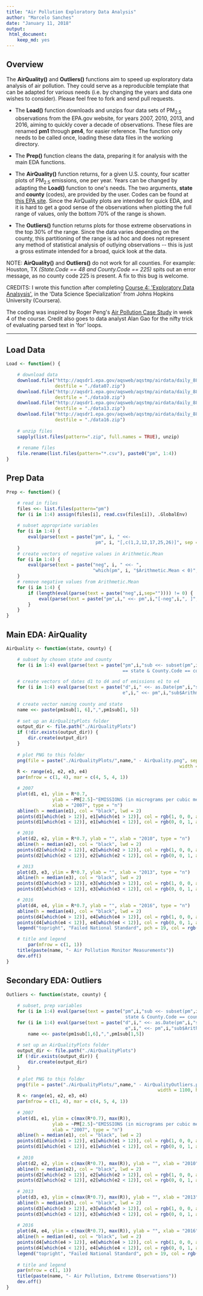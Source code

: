 ```yaml
---
title: "Air Pollution Exploratory Data Analysis"
author: "Marcelo Sanches"
date: "January 11, 2018"
output: 
 html_document: 
    keep_md: yes
---
```


## Overview

The **AirQuality()** and **Outliers()** functions aim to speed up exploratory data analysis of air pollution. They could serve as a reproducible template that can be adapted for various needs (i.e. by changing the years and data one wishes to consider). Please feel free to fork and send pull requests.

- The **Load()** function downloads and unzips four data sets of PM<sub>2.5</sub> observations from the EPA.gov website, for years 2007, 2010, 2013, and 2016, aiming to quickly cover a decade of observations. These files are renamed **pm1** through **pm4**, for easier reference. The function only needs to be called once, loading these data files in the working directory.

- The **Prep()** function cleans the data, preparing it for analysis with the main EDA functions.

- The **AirQuality()** function returns, for a given U.S. county, four scatter plots of PM<sub>2.5</sub> emissions, one per year. Years can be changed by adapting the **Load()** function to one's needs. The two arguments, **state** and **county** (codes), are provided by the user. Codes can be found at [this EPA site](https://aqs.epa.gov/aqsweb/documents/codetables/states_and_counties.html). Since the AirQuality plots are intended for quick EDA, and it is hard to get a good sense of the observations when plotting the full range of values, only the bottom 70% of the range is shown. 

- The **Outliers()** function returns plots for those extreme observations in the top 30% of the range. Since the data varies depending on the county, this partitioning of the range is ad hoc and does not represent any method of statistical analysis of outlying observations -- this is just a gross estimate intended for a broad, quick look at the data.


NOTE: **AirQuality()** and **Outliers()** do not work for all counties. For example: Houston, TX *(State.Code == 48 and County.Code == 225)* spits out an error message, as no county code 225 is present. A fix to this bug is welcome.

CREDITS: I wrote this function after completing [Course 4: 'Exploratory Data Analsysis'](https://www.coursera.org/learn/exploratory-data-analysis), in the 'Data Science Specialization' from Johns Hopkins University (Coursera).

The coding was inspired by Roger Peng's [Air Pollution Case Study](https://github.com/DataScienceSpecialization/courses/tree/master/04_ExploratoryAnalysis/CaseStudy) in week 4 of the course. Credit also goes to data analyst Alan Gao for the nifty trick of evaluating parsed text in 'for' loops.

---

## Load Data


```r
Load <- function() {

	# download data
	download.file("http://aqsdr1.epa.gov/aqsweb/aqstmp/airdata/daily_88101_2007.zip", 
	              destfile = "./data07.zip")
	download.file("http://aqsdr1.epa.gov/aqsweb/aqstmp/airdata/daily_88101_2010.zip", 
	              destfile = "./data10.zip")
	download.file("http://aqsdr1.epa.gov/aqsweb/aqstmp/airdata/daily_88101_2013.zip", 
	              destfile = "./data13.zip")
	download.file("http://aqsdr1.epa.gov/aqsweb/aqstmp/airdata/daily_88101_2016.zip", 
	              destfile = "./data16.zip")
	
	# unzip files
	sapply(list.files(pattern=".zip", full.names = TRUE), unzip)
	
	# rename files 
	file.rename(list.files(pattern="*.csv"), paste0("pm", 1:4))
}
```

## Prep Data 


```r
Prep <- function() {	

	# read in files 
	files <<- list.files(pattern="pm")  
	for (i in 1:4) assign(files[i], read.csv(files[i]), .GlobalEnv) 
	
	# subset appropriate variables  
	for (i in 1:4) {
		eval(parse(text = paste("pm", i, " <<- 
		                         pm", i, "[,c(1,2,12,17,25,26)]", sep = ""))) 
	}
	# create vectors of negative values in Arithmetic.Mean 
	for (i in 1:4) {
		eval(parse(text = paste("neg", i, " <<- ", 
		                        "which(pm", i, "$Arithmetic.Mean < 0)", sep = "")))
	}
	# remove negative values from Arithmetic.Mean
	for (i in 1:4) {																						
		if (length(eval(parse(text = paste("neg",i,sep="")))) != 0) {  	
			eval(parse(text = paste("pm",i," <<- pm",i,"[-neg",i,", ]", sep="")))
		}
	}
}
```

## Main EDA: AirQuality


```r
AirQuality <- function(state, county) {

	# subset by chosen state and county 
	for (i in 1:4) eval(parse(text = paste("pm",i,"sub <<- subset(pm",i,", State.Code 
	                                       == state & County.Code == county)", sep="")))

	# create vectors of dates d1 to d4 and of emissions e1 to e4
	for (i in 1:4) eval(parse(text = paste("d",i," <<- as.Date(pm",i,"sub$Date.Local); 
	                                       e",i," <<- pm",i,"sub$Arithmetic.Mean", sep="")))	
	
	# create vector naming county and state 
	name <<- paste(pm1sub[1, 6],",",pm1sub[1, 5])
	
	# set up an AirQualityPlots folder
	output_dir <- file.path("./AirQualityPlots")
	if (!dir.exists(output_dir)) {
		dir.create(output_dir)
	} 
	
	# plot PNG to this folder
	png(file = paste("./AirQualityPlots/",name," - AirQuality.png", sep=""), 
	                                                            width = 1100, height = 480)
	R <- range(e1, e2, e3, e4) 
	par(mfrow = c(1, 4), mar = c(4, 5, 4, 1))

	# 2007
	plot(d1, e1, ylim = R*0.7, 
	             ylab = ~PM[2.5]~"EMISSIONS (in micrograms per cubic meter)", 
	             xlab = "2007", type = "n")
	abline(h = median(e1), col = "black", lwd = 2)
	points(d1[which(e1 > 12)], e1[which(e1 > 12)], col = rgb(1, 0, 0, alpha = 0.3), pch = 19)
	points(d1[which(e1 < 12)], e1[which(e1 < 12)], col = rgb(0, 0, 1, alpha = 0.3), pch = 19)

	# 2010
	plot(d2, e2, ylim = R*0.7, ylab = "", xlab = "2010", type = "n")
	abline(h = median(e2), col = "black", lwd = 2)
	points(d2[which(e2 > 12)], e2[which(e2 > 12)], col = rgb(1, 0, 0, alpha = 0.3), pch = 19)
	points(d2[which(e2 < 12)], e2[which(e2 < 12)], col = rgb(0, 0, 1, alpha = 0.3), pch = 19)

	# 2013
	plot(d3, e3, ylim = R*0.7, ylab = "", xlab = "2013", type = "n")
	abline(h = median(e3), col = "black", lwd = 2)
	points(d3[which(e3 > 12)], e3[which(e3 > 12)], col = rgb(1, 0, 0, alpha = 0.3), pch = 19)
	points(d3[which(e3 < 12)], e3[which(e3 < 12)], col = rgb(0, 0, 1, alpha = 0.3), pch = 19)

	# 2016
	plot(d4, e4, ylim = R*0.7, ylab = "", xlab = "2016", type = "n")
	abline(h = median(e4), col = "black", lwd = 2)
	points(d4[which(e4 > 12)], e4[which(e4 > 12)], col = rgb(1, 0, 0, alpha = 0.3), pch = 19)
	points(d4[which(e4 < 12)], e4[which(e4 < 12)], col = rgb(0, 0, 1, alpha = 0.3), pch = 19)
	legend("topright", "Failed National Standard", pch = 19, col = rgb(1, 0, 0, alpha = 0.4))

	# title and legend 
    	par(mfrow = c(1, 1))
	title(paste(name, "- Air Pollution Monitor Measurements"))
	dev.off()
}
```

## Secondary EDA: Outliers


```r
Outliers <- function(state, county) {
	
	# subset, prep variables
	for (i in 1:4) eval(parse(text = paste("pm",i,"sub <<- subset(pm",i,", State.Code == 
	                                        state & County.Code == county)", sep="")))
	for (i in 1:4) eval(parse(text = paste("d",i," <<- as.Date(pm",i,"sub$Date.Local); 
                                            e",i," <<- pm",i,"sub$Arithmetic.Mean", sep="")))	
		name <<- paste(pm1sub[1,6],",",pm1sub[1,5])
	
	# set up an AirQualityPlots folder
	output_dir <- file.path("./AirQualityPlots")
	if (!dir.exists(output_dir)) {
		dir.create(output_dir)
	} 
	
	# plot PNG to this folder
	png(file = paste("./AirQualityPlots/",name," - AirQualityOutliers.png", sep=""), 
	                                                    width = 1100, height = 480)
	R <- range(e1, e2, e3, e4) 
	par(mfrow = c(1, 4), mar = c(4, 5, 4, 1))
	
	# 2007
	plot(d1, e1, ylim = c(max(R*0.7), max(R)), 
	             ylab = ~PM[2.5]~"EMISSIONS (in micrograms per cubic meter)", 
	             xlab = "2007", type = "n")
	abline(h = median(e1), col = "black", lwd = 2)
	points(d1[which(e1 > 12)], e1[which(e1 > 12)], col = rgb(1, 0, 0, alpha = 0.3), pch = 19)
	points(d1[which(e1 < 12)], e1[which(e1 < 12)], col = rgb(0, 0, 1, alpha = 0.3), pch = 19)
	
	# 2010
	plot(d2, e2, ylim = c(max(R*0.7), max(R)), ylab = "", xlab = "2010", type = "n")
	abline(h = median(e2), col = "black", lwd = 2)
	points(d2[which(e2 > 12)], e2[which(e2 > 12)], col = rgb(1, 0, 0, alpha = 0.3), pch = 19)
	points(d2[which(e2 < 12)], e2[which(e2 < 12)], col = rgb(0, 0, 1, alpha = 0.3), pch = 19)
	
	# 2013
	plot(d3, e3, ylim = c(max(R*0.7), max(R)), ylab = "", xlab = "2013", type = "n")
	abline(h = median(e3), col = "black", lwd = 2)
	points(d3[which(e3 > 12)], e3[which(e3 > 12)], col = rgb(1, 0, 0, alpha = 0.3), pch = 19)
	points(d3[which(e3 < 12)], e3[which(e3 < 12)], col = rgb(0, 0, 1, alpha = 0.3), pch = 19)
	
	# 2016
	plot(d4, e4, ylim = c(max(R*0.7), max(R)), ylab = "", xlab = "2016", type = "n")
	abline(h = median(e4), col = "black", lwd = 2)
	points(d4[which(e4 > 12)], e4[which(e4 > 12)], col = rgb(1, 0, 0, alpha = 0.3), pch = 19)
	points(d4[which(e4 < 12)], e4[which(e4 < 12)], col = rgb(0, 0, 1, alpha = 0.3), pch = 19)
	legend("topright", "Failed National Standard", pch = 19, col = rgb(1, 0, 0, alpha = 0.4))
    	
	# title and legend
	par(mfrow = c(1, 1))
	title(paste(name, "- Air Pollution, Extreme Observations"))
	dev.off()
}
```

